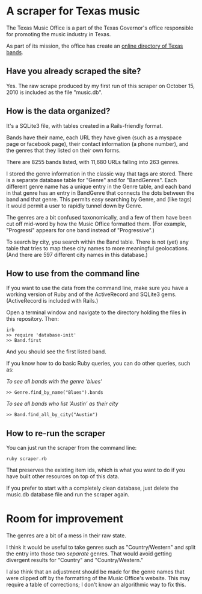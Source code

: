 # A scraper for Texas music

The Texas Music Office is a part of the Texas Governor's office responsible for promoting the music industry in Texas.

As part of its mission, the office has create an [online directory of Texas bands](http://www.governor.state.tx.us/music/musicians/talent/talent/).

## Have you already scraped the site?

Yes.  The raw scrape produced by my first run of this scraper on October 15, 2010 is included as the file "music.db".

## How is the data organized?

It's a SQLite3 file, with tables created in a Rails-friendly format.

Bands have their name, each URL they have given (such as a myspace page or facebook page), their contact information (a phone number), and the genres that they listed on their own forms.

There are 8255 bands listed, with 11,680 URLs falling into 263 genres.

I stored the genre information in the classic way that tags are stored.  There is a separate database table for "Genre" and for "BandGenres".  Each different genre name has a unique entry in the Genre table, and each band in that genre has an entry in BandGenre that connects the dots between the band and that genre.  This permits easy searching by Genre, and (like tags) it would permit a user to rapidly tunnel down by Genre.

The genres are a bit confused taxonomically, and a few of them have been cut off mid-word by how the Music Office formatted them.  (For example, "Progressi" appears for one band instead of "Progressive".)

To search by city, you search within the Band table.  There is not (yet) any table that tries to map these city names to more meaningful geolocations.  (And there are 597 different city names in this database.)

## How to use from the command line

If you want to use the data from the command line, make sure you have a working version of Ruby and of the ActiveRecord and SQLite3 gems.  (ActiveRecord is included with Rails.)

Open a terminal window and navigate to the directory holding the files in this repository.  Then:

	irb
	>> require 'database-init'
	>> Band.first
	
And you should see the first listed band.

If you know how to do basic Ruby queries, you can do other queries, such as:

*To see all bands with the genre 'blues'*

	>> Genre.find_by_name("Blues").bands

*To see all bands who list 'Austin' as their city*

	>> Band.find_all_by_city("Austin")

## How to re-run the scraper

You can just run the scraper from the command line:

	ruby scraper.rb
	
That preserves the existing item ids, which is what you want to do if you have built other resources on top of this data.

If you prefer to start with a completely clean database, just delete the music.db database file and run the scraper again.

# Room for improvement

The genres are a bit of a mess in their raw state.

I think it would be useful to take genres such as "Country/Western" and split the entry into those two *separate* genres.  That would avoid getting divergent results for "Country" and "Country/Western."

I also think that an adjustment should be made for the genre names that were clipped off by the formatting of the Music Office's website.  This may require a table of corrections; I don't know an algorithmic way to fix this.


